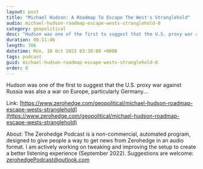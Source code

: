 ```yaml
---
layout: post
title: "Michael Hudson: A Roadmap To Escape The West's Stranglehold"
audio: michael-hudson-roadmap-escape-wests-stranglehold-0
category: geopolitical
desc: "Hudson was one of the first to suggest that the U.S. proxy war against Russia was also a war on Europe, particularly Germany..."
duration: 00:11:46
length: 706
datetime: Mon, 10 Oct 2022 03:30:00 +0000
tags: podcast
guid: michael-hudson-roadmap-escape-wests-stranglehold-0
order: 0
---
```

Hudson was one of the first to suggest that the U.S. proxy war against Russia was also a war on Europe, particularly Germany...

Link: [https://www.zerohedge.com/geopolitical/michael-hudson-roadmap-escape-wests-stranglehold](https://www.zerohedge.com/geopolitical/michael-hudson-roadmap-escape-wests-stranglehold)

About: The Zerohedge Podcast is a non-commercial, automated program, designed to give people a way to get news from Zerohedge in an audio format.  I am actively working on tweaking and improving the setup to create a better listening experience (September 2022).  Suggestions are welcome: [zerohedgePodcast@outlook.com](mailto:zerohedgePodcast@outlook.com)
